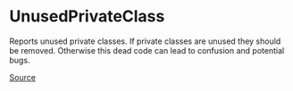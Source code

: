 # UnusedPrivateClass

Reports unused private classes.
If private classes are unused they should be removed. Otherwise this dead code
can lead to confusion and potential bugs.


[Source](https://arturbosch.github.io/detekt/style.html#unusedprivateclass)

